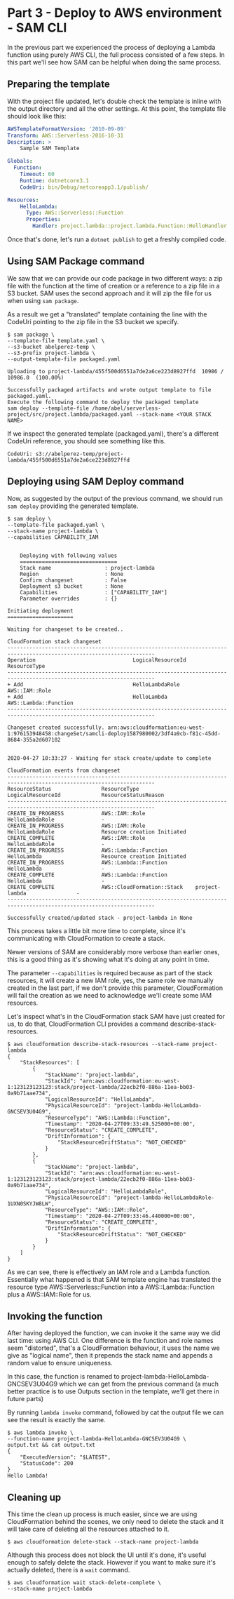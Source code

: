 # Part 3 - Deploy to AWS environment - SAM CLI

In the previous part we experienced the process of deploying a Lambda function using purely AWS CLI, the full process consisted of a few steps. In this part we'll see how SAM can be helpful when doing the same process.

## Preparing the template

With the project file updated, let's double check the template is inline with the output directory and all the other settings. At this point, the template file should look like this:

```yaml
AWSTemplateFormatVersion: '2010-09-09'
Transform: AWS::Serverless-2016-10-31
Description: >
    Sample SAM Template

Globals:
  Function:
    Timeout: 60
    Runtime: dotnetcore3.1
    CodeUri: bin/Debug/netcoreapp3.1/publish/

Resources:
    HelloLambda:
      Type: AWS::Serverless::Function
      Properties:
        Handler: project.lambda::project.lambda.Function::HelloHandler
```

Once that's done, let's run a ```dotnet publish``` to get a freshly compiled code.

## Using SAM Package command

We saw that we can provide our code package in two different ways: a zip file with the function at the time of creation or a reference to a zip file in a S3 bucket. SAM uses the second approach and it will zip the file for us when using ```sam package```. 

As a result we get a "translated" template containing the line with the CodeUri pointing to the zip file in the S3 bucket we specify.

```shell
$ sam package \
--template-file template.yaml \
--s3-bucket abelperez-temp \
--s3-prefix project-lambda \
--output-template-file packaged.yaml

Uploading to project-lambda/455f500d6551a7de2a6ce223d8927ffd  10986 / 10986.0  (100.00%)

Successfully packaged artifacts and wrote output template to file packaged.yaml.
Execute the following command to deploy the packaged template
sam deploy --template-file /home/abel/serverless-project/src/project.lambda/packaged.yaml --stack-name <YOUR STACK NAME>
```

If we inspect the generated template (packaged.yaml), there's a different CodeUri reference, you should see something like this.

```
CodeUri: s3://abelperez-temp/project-lambda/455f500d6551a7de2a6ce223d8927ffd
```

## Deploying using SAM Deploy command

Now, as suggested by the output of the previous command, we should run ```sam deploy``` providing the generated template.

```shell
$ sam deploy \
--template-file packaged.yaml \
--stack-name project-lambda \
--capabilities CAPABILITY_IAM


	Deploying with following values
	===============================
	Stack name                 : project-lambda
	Region                     : None
	Confirm changeset          : False
	Deployment s3 bucket       : None
	Capabilities               : ["CAPABILITY_IAM"]
	Parameter overrides        : {}

Initiating deployment
=====================

Waiting for changeset to be created..

CloudFormation stack changeset
---------------------------------------------------------------------------------------------------------------------
Operation                               LogicalResourceId                       ResourceType                          
---------------------------------------------------------------------------------------------------------------------
+ Add                                   HelloLambdaRole                         AWS::IAM::Role                        
+ Add                                   HelloLambda                             AWS::Lambda::Function                 
---------------------------------------------------------------------------------------------------------------------

Changeset created successfully. arn:aws:cloudformation:eu-west-1:976153948458:changeSet/samcli-deploy1587980002/3df4a9cb-f81c-45dd-8684-355a2d607102


2020-04-27 10:33:27 - Waiting for stack create/update to complete

CloudFormation events from changeset
---------------------------------------------------------------------------------------------------------------------
ResourceStatus                ResourceType                  LogicalResourceId             ResourceStatusReason        
---------------------------------------------------------------------------------------------------------------------
CREATE_IN_PROGRESS            AWS::IAM::Role                HelloLambdaRole               -                           
CREATE_IN_PROGRESS            AWS::IAM::Role                HelloLambdaRole               Resource creation Initiated 
CREATE_COMPLETE               AWS::IAM::Role                HelloLambdaRole               -                           
CREATE_IN_PROGRESS            AWS::Lambda::Function         HelloLambda                   Resource creation Initiated 
CREATE_IN_PROGRESS            AWS::Lambda::Function         HelloLambda                   -                           
CREATE_COMPLETE               AWS::Lambda::Function         HelloLambda                   -                           
CREATE_COMPLETE               AWS::CloudFormation::Stack    project-lambda                -                           
---------------------------------------------------------------------------------------------------------------------

Successfully created/updated stack - project-lambda in None
```

This process takes a little bit more time to complete, since it's communicating with CloudFormation to create a stack. 

Newer versions of SAM are considerably more verbose than earlier ones, this is a good thing as it's showing what it's doing at any point in time.

The parameter ```--capabilities``` is required because as part of the stack resources, it will create a new IAM role, yes, the same role we manually created in the last part, if we don't provide this parameter, CloudFormation will fail the creation as we need to acknowledge we'll create some IAM resources.

Let's inspect what's in the CloudFormation stack SAM have just created for us, to do that, CloudFormation CLI provides a command describe-stack-resources.

```shell
$ aws cloudformation describe-stack-resources --stack-name project-lambda
{
    "StackResources": [
        {
            "StackName": "project-lambda",
            "StackId": "arn:aws:cloudformation:eu-west-1:123123123123:stack/project-lambda/22ecb2f0-886a-11ea-bb03-0a9b71aae734",
            "LogicalResourceId": "HelloLambda",
            "PhysicalResourceId": "project-lambda-HelloLambda-GNCSEV3U04G9",
            "ResourceType": "AWS::Lambda::Function",
            "Timestamp": "2020-04-27T09:33:49.525000+00:00",
            "ResourceStatus": "CREATE_COMPLETE",
            "DriftInformation": {
                "StackResourceDriftStatus": "NOT_CHECKED"
            }
        },
        {
            "StackName": "project-lambda",
            "StackId": "arn:aws:cloudformation:eu-west-1:123123123123:stack/project-lambda/22ecb2f0-886a-11ea-bb03-0a9b71aae734",
            "LogicalResourceId": "HelloLambdaRole",
            "PhysicalResourceId": "project-lambda-HelloLambdaRole-1UXN0SKYJW8LW",
            "ResourceType": "AWS::IAM::Role",
            "Timestamp": "2020-04-27T09:33:46.440000+00:00",
            "ResourceStatus": "CREATE_COMPLETE",
            "DriftInformation": {
                "StackResourceDriftStatus": "NOT_CHECKED"
            }
        }
    ]
}
```

As we can see, there is effectively an IAM role and a Lambda function. Essentially what happened is that SAM template engine has translated the resource type AWS::Serverless::Function into a AWS::Lambda::Function plus a AWS::IAM::Role for us.

## Invoking the function

After having deployed the function, we can invoke it the same way we did last time: using AWS CLI. One difference is the function and role names seem "distorted", that's a CloudFormation behaviour, it uses the name we give as "logical name", then it prepends the stack name and appends a random value to ensure uniqueness.

In this case, the function is renamed to project-lambda-HelloLambda-GNCSEV3U04G9 which we can get from the previous command (a much better practice is to use Outputs section in the template, we'll get there in future parts)

By running ```lambda invoke``` command, followed by cat the output file we can see the result is exactly the same.

```shell
$ aws lambda invoke \
--function-name project-lambda-HelloLambda-GNCSEV3U04G9 \
output.txt && cat output.txt
{
    "ExecutedVersion": "$LATEST", 
    "StatusCode": 200
}
Hello Lambda!
```

## Cleaning up

This time the clean up process is much easier, since we are using CloudFormation behind the scenes, we only need to delete the stack and it will take care of deleting all the resources attached to it.

```shell
$ aws cloudformation delete-stack --stack-name project-lambda
```

Although this process does not block the UI until it's done, it's useful enough to safely delete the stack. However if you want to make sure it's actually deleted, there is a ```wait``` command.

```shell
$ aws cloudformation wait stack-delete-complete \
--stack-name project-lambda
```